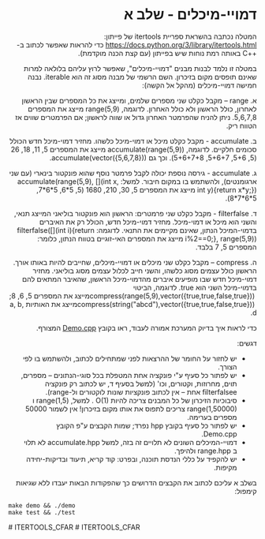 <div dir="rtl" lang="he">

# דמויי-מיכלים - שלב א

המטלה נכתבה בהשראת ספריית itertools של פייתון: https://docs.python.org/3/library/itertools.html כדי להראות שאפשר לכתוב ב-++C באותה רמת נוחות שיש בפייתון (עם קצת הכנה מוקדמת). 

במטלה זו נלמד לבנות מבנים "דמויי-מיכלים", שאפשר לרוץ עליהם בלולאה למרות שאינם תופסים מקום בזיכרון. השם הרשמי של מבנה מסוג זה הוא iterable. נבנה חמישה דמויי-מיכלים (מהקל אל הקשה):

א. range – מקבל כקלט שני מספרים שלמים,
ומייצג את כל המספרים שבין הראשון לאחרון, כולל הראשון ולא כולל האחרון. לדוגמה, 
<span dir="ltr">range(5,9)</span>
	 מייצג את המספרים 
	5,6,7,8. 
	 ניתן להניח שהפרמטר האחרון גדול או שווה לראשון;
	 אם הפרמטרים שווים אז הטווח ריק.

ב. accumulate - מקבל כקלט מיכל או דמוי-מיכל כלשהו.
מחזיר דמוי-מיכל חדש הכולל סכומים חלקיים. לדוגמה, 
<span dir="ltr">accumulate(range(5,9))</span>
מייצג את המספרים
5, 11, 18, 26
(5, 5+6, 5+6+7, 5+6+7+8).
וכך גם
<span dir="ltr">accumulate(vector<int>({5,6,7,8}))</span>.

ג. accumulate - גירסה נוספת יכולה לקבל פרמטר נוסף שהוא פונקטור בינארי (עם שני ארגומנטים), ולהשתמש בו במקום חיבור. למשל:
<span dir="ltr">accumulate(range(5,9), [](int x, int y){return x*y;})</span>
מייצג את המספרים
5, 30, 210, 1680
(5, 5\*6, 5\*6\*7, 5\*6\*7\*8).

ד. filterfalse - מקבל כקלט שני פרמטרים: הראשון הוא פונקטור בוליאני המייצג תנאי, והשני הוא מיכל או דמוי-מיכל. 
מחזיר דמוי-מיכל חדש, הכולל רק את האיברים בדמוי-המיכל הנתון, שאינם מקיימים את התנאי. 
לדוגמה:
<span dir="ltr">filterfalse([](int i){return i%2==0;}, range(5,9))</span> 
מייצג את המספרים האי-זוגיים בטווח הנתון, כלומר: המספרים 5, 7 בלבד.

ה. compress – מקבל כקלט שני מיכלים או דמויי-מיכלים, שחייבים להיות באותו אורך. 
הראשון כולל עצמים מסוג כלשהו, והשני חייב לכלול עצמים מסוג בוליאני.
מחזיר דמוי-מיכל חדש שבו מופיעים איברים מהדמוי-מיכל הראשון, שהאיבר המתאים להם בדמוי-מיכל השני הוא true.
לדוגמה, הביטוי
<span dir="ltr">compress(range(5,9),vector<bool>({true,true,false,true})) </span> 
 מייצג את המספרים 5, 6, 8;
<span dir="ltr">compress(string("abcd"),vector<bool>({true,true,false,true})) </span> 
 מייצג את האותיות a, b, d.

כדי לראות איך בדיוק המערכת אמורה לעבוד, ראו בקובץ
[Demo.cpp](Demo.cpp)
המצורף.

דגשים:

* יש לחזור על החומר של ההרצאות לפני שמתחילים לכתוב, ולהשתמש בו לפי הצורך.
* יש לפתור כל סעיף ע"י פונקציה אחת המטפלת בכל סוגי-הנתונים – מספרים, תוים, מחרוזות, וקטורים, וכו' (למשל בסעיף ד, יש לכתוב רק פונקציה filterfalsee אחת – אין לכתוב פונקציות שונות לוקטורים ול-range).
* סיבוכיות הזיכרון של כל המבנים צריכה להיות
<span dir="ltr">O(1)</span>
. למשל, 
<span dir="ltr">range(1,5)</span>
 ו 
<span dir="ltr">range(1,50000)</span>
 צריכים לתפוס את אותו מקום בזיכרון! אין לשמור 50000 מספרים בערימה.
* יש לפתור כל סעיף בקובץ hpp נפרד; שמות הקבצים ע"פ הקובץ Demo.cpp.
* דמויי-המיכלים השונים לא תלויים זה בזה, למשל accumulate.hpp לא תלוי ב range.hpp ולהיפך.
* יש להקפיד על כללי הנדסת תוכנה, ובפרט: קוד קריא, תיעוד ובדיקות-יחידה מקיפות.

בשלב א עליכם לכתוב את הקבצים הדרושים כך שהפקודות הבאות יעבדו ללא שגיאות קימפול:

<div dir='ltr'>

    make demo && ./demo
	make test && ./test

</div>


</div># ITERTOOLS_CFAR
# ITERTOOLS_CFAR
